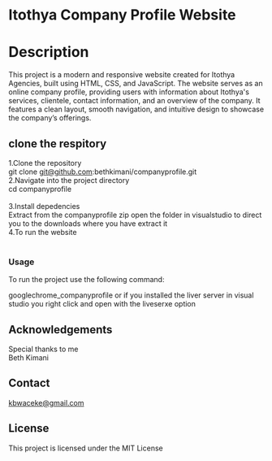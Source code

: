 # Itothya Company Profile Website
# Description
This project is a modern and responsive website created for Itothya Agencies, built using HTML, CSS, and JavaScript. The website serves as an online company profile, providing users with information about Itothya's services, clientele, contact information, and an overview of the company. It features a clean layout, smooth navigation, and intuitive design to showcase the company’s offerings.
## clone the respitory
1.Clone the repository<br>
  git clone git@github.com:bethkimani/companyprofile.git <br>
2.Navigate into the project directory<br>
  cd companyprofile <br>   
3.Install depedencies<br>
Extract from the companyprofile zip
   open the folder in visualstudio to direct you to the downloads where you have extract it<br>
4.To run the website <br>
  <br>

  ### Usage
To run the project use the following command:<br>

googlechrome_companyprofile or if you installed the liver server in visual studio you right click and open with the liveserxe option




## Acknowledgements
Special thanks to me <br>
Beth Kimani

## Contact
kbwaceke@gmail.com

## License
This project is licensed under the MIT License






